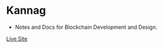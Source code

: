 # Kannag

- Notes and Docs for Blockchain Development and Design.

[Live Site](https://kannag.vercel.app/)
